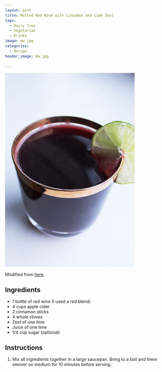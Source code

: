 ```yaml
---
layout: post
title: Mulled Red Wine with Cinnamon and Lime Zest
tags:
  - Dairy free
  - Vegetarian
  - Drinks
image: mw.jpg
categories:
  - Recipe
header_image: mw.jpg

---
```


![Image of Mulled Red Wine with Cinnamon and Lime Zest.](/upload/mw.jpg)

Modified from [here](http://www.foodnetwork.com/recipes/ina-garten/mulled-wine-recipe.html).

## Ingredients

- 1 bottle of red wine (I used a red blend)
- 4 cups apple cider
- 2 cinnamon sticks
- 4 whole cloves
- Zest of one lime
- Juice of one lime
- 1/4 cup sugar (optional)

## Instructions

1. Mix all ingredients together in a large saucepan. Bring to a boil and them simmer on medium for 10 minutes before serving.





